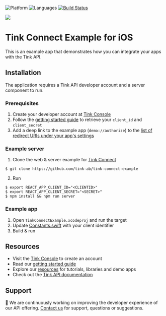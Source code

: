 ![Platform](https://img.shields.io/badge/platform-iOS-orange.svg)
![Languages](https://img.shields.io/badge/languages-swift-orange.svg)
[![Build Status](https://travis-ci.org/tink-ab/tink-connect-ios-example.svg?branch=master)](https://travis-ci.org/tink-ab/tink-connect-ios-example)

<img src=".github/TinkConnectExample.png" />

# Tink Connect Example for iOS

This is an example app that demonstrates how you can integrate your apps with the Tink API.

## Installation

The application requires a Tink API developer account and a server component to run.

### Prerequisites

1) Create your developer account at [Tink Console](https://console.tink.com)
2) Follow the [getting started guide](https://docs.tink.com/resources/getting-started/set-up-your-account) to retrieve your `client_id` and `client_secret`
3) Add a deep link to the example app (`demo://authorize`) to the [list of redirect URIs under your app's settings](https://console.tink.com/overview)

### Example server

1) Clone the web & server example for [Tink Connect](https://github.com/tink-ab/tink-connect-example)

```
$ git clone https://github.com/tink-ab/tink-connect-example
```

2) Run

```
$ export REACT_APP_CLIENT_ID="<CLIENTID>"
$ export REACT_APP_CLIENT_SECRET="<SECRET>"
$ npm install && npm run server
```

### Example app

1) Open `TinkConnectExample.xcodeproj` and run the target
2) Update [Constants.swift](TinkConnectExample/Constants.swift#L6) with your client identifier
3) Build & run

## Resources

* Visit the [Tink Console](https://console.tink.com) to create an account
* Read our [getting started guide](https://docs.tink.com/resources/getting-started)
* Explore our [resources](https://docs.tink.com/resources/) for tutorials, libraries and demo apps
* Check out the [Tink API documentation](https://docs.tink.com/api)

## Support

👋 We are continuously working on improving the developer experience of our API offering. [Contact us](https://tinkab.atlassian.net/servicedesk/customer/portal/5) for support, questions or suggestions.
